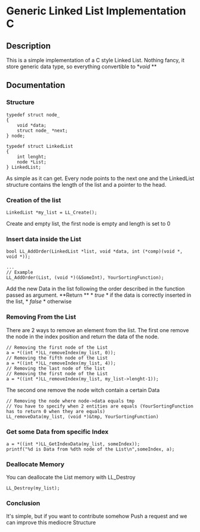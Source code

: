 # Generic Linked List Implementation C

## Description
This is a simple implementation of a C style Linked List. Nothing fancy, it store generic data type, so everything convertible to **void* **

## Documentation

### Structure
```
typedef struct node_
{
    void *data;
    struct node_ *next;
} node;

typedef struct LinkedList
{
    int lenght;
    node *List;
} LinkedList;
```
As simple as it can get. Every node points to the next one and the LinkedList structure contains the length of the list and a pointer to the head.

### Creation of the list
```
LinkedList *my_list = LL_Create();
``` 
Create and empty list, the first node is empty and length is set to 0

### Insert data inside the List
```
bool LL_AddOrder(LinkedList *list, void *data, int (*comp)(void *, void *));

...
// Example
LL_AddOrder(List, (void *)(&SomeInt), YourSortingFunction);
```
Add the new Data in the list following the order described in the function passed as argument.
**Return ** * *true* * if the data is correctly inserted in the list, * *false* * otherwise

### Removing From the List
There are 2 ways to remove an element from the list.
The first one remove the node in the index position and return the data of the node.
```
// Removing the first node of the List
a = *((int *)LL_removeIndex(my_list, 0));
// Removing the fifth node of the List
a = *((int *)LL_removeIndex(my_list, 4));
// Removing the last node of the list
// Removing the first node of the List
a = *((int *)LL_removeIndex(my_list, my_list->lenght-1));
```

The second one remove the node witch contain a certain Data
```
// Removing the node where node->data equals tmp
// You have to specify when 2 entities are equals (YourSortingFunction has to return 0 when they are equals)
LL_removeData(my_list, (void *)&tmp, YourSortingFunction)
```

### Get some Data from specific Index 
```
a = *((int *)LL_GetIndexData(my_list, someIndex));
printf("%d is Data from %dth node of the List\n",someIndex, a);
```

### Deallocate Memory
You can deallocate the List memory with LL_Destroy
```
LL_Destroy(my_list);
```


### Conclusion
It's simple, but if you want to contribute somehow Push a request and we can improve this mediocre Structure
 
